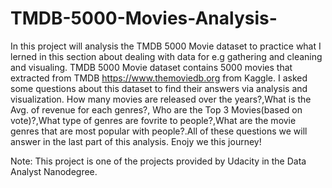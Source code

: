 # TMDB-5000-Movies-Analysis-

In this project will analysis the TMDB 5000 Movie dataset to practice what I lerned in  this section about dealing with data for e.g gathering and cleaning and visualing. TMDB 5000 Movie dataset contains 5000 movies that extracted from TMDB https://www.themoviedb.org from Kaggle. I asked some questions about this dataset to find their answers via analysis and visualization. How many movies are released over the years?,What is the Avg. of revenue for each genres?, Who are the Top 3 Movies(based on vote)?,What type of genres are fovrite to people?,What are the movie genres that are most popular with people?.All of these questions we will answer in the last part of this analysis. Enojy we this journey! 

Note: This project is one of the projects provided by Udacity in the Data Analyst Nanodegree.
